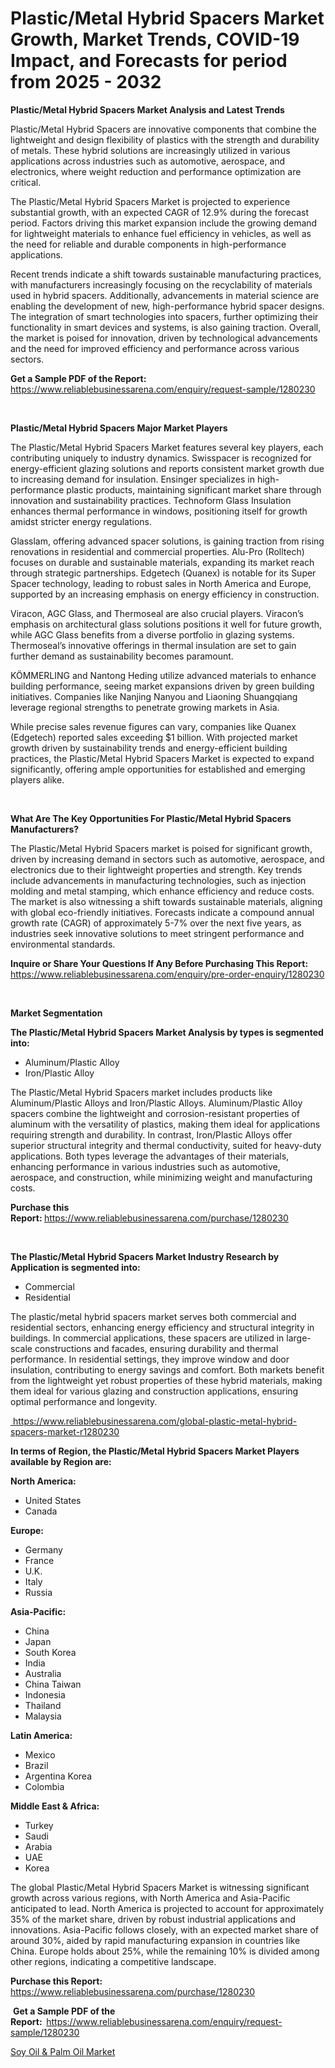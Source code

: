 <p><h1>Plastic/Metal Hybrid Spacers Market Growth, Market Trends, COVID-19 Impact, and Forecasts for period from 2025 - 2032</h1></p><p><strong>Plastic/Metal Hybrid Spacers Market Analysis and Latest Trends</strong></p>
<p><p>Plastic/Metal Hybrid Spacers are innovative components that combine the lightweight and design flexibility of plastics with the strength and durability of metals. These hybrid solutions are increasingly utilized in various applications across industries such as automotive, aerospace, and electronics, where weight reduction and performance optimization are critical.</p><p>The Plastic/Metal Hybrid Spacers Market is projected to experience substantial growth, with an expected CAGR of 12.9% during the forecast period. Factors driving this market expansion include the growing demand for lightweight materials to enhance fuel efficiency in vehicles, as well as the need for reliable and durable components in high-performance applications. </p><p>Recent trends indicate a shift towards sustainable manufacturing practices, with manufacturers increasingly focusing on the recyclability of materials used in hybrid spacers. Additionally, advancements in material science are enabling the development of new, high-performance hybrid spacer designs. The integration of smart technologies into spacers, further optimizing their functionality in smart devices and systems, is also gaining traction. Overall, the market is poised for innovation, driven by technological advancements and the need for improved efficiency and performance across various sectors.</p></p>
<p><strong>Get a Sample PDF of the Report:&nbsp;</strong> <a href="https://www.reliablebusinessarena.com/enquiry/request-sample/1280230?utm_campaign=2992&utm_medium=2&utm_source=Github&utm_content=ia&utm_term=24032025&utm_id=plasticmetal-hybrid-spacers">https://www.reliablebusinessarena.com/enquiry/request-sample/1280230</a></p>
<p>&nbsp;</p>
<p><strong>Plastic/Metal Hybrid Spacers Major Market Players</strong></p>
<p><p>The Plastic/Metal Hybrid Spacers Market features several key players, each contributing uniquely to industry dynamics. Swisspacer is recognized for energy-efficient glazing solutions and reports consistent market growth due to increasing demand for insulation. Ensinger specializes in high-performance plastic products, maintaining significant market share through innovation and sustainability practices. Technoform Glass Insulation enhances thermal performance in windows, positioning itself for growth amidst stricter energy regulations.</p><p>Glasslam, offering advanced spacer solutions, is gaining traction from rising renovations in residential and commercial properties. Alu-Pro (Rolltech) focuses on durable and sustainable materials, expanding its market reach through strategic partnerships. Edgetech (Quanex) is notable for its Super Spacer technology, leading to robust sales in North America and Europe, supported by an increasing emphasis on energy efficiency in construction.</p><p>Viracon, AGC Glass, and Thermoseal are also crucial players. Viracon’s emphasis on architectural glass solutions positions it well for future growth, while AGC Glass benefits from a diverse portfolio in glazing systems. Thermoseal’s innovative offerings in thermal insulation are set to gain further demand as sustainability becomes paramount.</p><p>KÖMMERLING and Nantong Heding utilize advanced materials to enhance building performance, seeing market expansions driven by green building initiatives. Companies like Nanjing Nanyou and Liaoning Shuangqiang leverage regional strengths to penetrate growing markets in Asia.</p><p>While precise sales revenue figures can vary, companies like Quanex (Edgetech) reported sales exceeding $1 billion. With projected market growth driven by sustainability trends and energy-efficient building practices, the Plastic/Metal Hybrid Spacers Market is expected to expand significantly, offering ample opportunities for established and emerging players alike.</p></p>
<p>&nbsp;</p>
<p><strong>What Are The Key Opportunities For Plastic/Metal Hybrid Spacers Manufacturers?</strong></p>
<p><p>The Plastic/Metal Hybrid Spacers market is poised for significant growth, driven by increasing demand in sectors such as automotive, aerospace, and electronics due to their lightweight properties and strength. Key trends include advancements in manufacturing technologies, such as injection molding and metal stamping, which enhance efficiency and reduce costs. The market is also witnessing a shift towards sustainable materials, aligning with global eco-friendly initiatives. Forecasts indicate a compound annual growth rate (CAGR) of approximately 5-7% over the next five years, as industries seek innovative solutions to meet stringent performance and environmental standards.</p></p>
<p><strong>Inquire or Share Your Questions If Any Before Purchasing This Report:</strong> <a href="https://www.reliablebusinessarena.com/enquiry/pre-order-enquiry/1280230?utm_campaign=2992&utm_medium=2&utm_source=Github&utm_content=ia&utm_term=24032025&utm_id=plasticmetal-hybrid-spacers">https://www.reliablebusinessarena.com/enquiry/pre-order-enquiry/1280230</a></p>
<p>&nbsp;</p>
<p><strong>Market Segmentation</strong></p>
<p><strong>The Plastic/Metal Hybrid Spacers Market Analysis by types is segmented into:</strong></p>
<p><ul><li>Aluminum/Plastic Alloy</li><li>Iron/Plastic Alloy</li></ul></p>
<p><p>The Plastic/Metal Hybrid Spacers market includes products like Aluminum/Plastic Alloys and Iron/Plastic Alloys. Aluminum/Plastic Alloy spacers combine the lightweight and corrosion-resistant properties of aluminum with the versatility of plastics, making them ideal for applications requiring strength and durability. In contrast, Iron/Plastic Alloys offer superior structural integrity and thermal conductivity, suited for heavy-duty applications. Both types leverage the advantages of their materials, enhancing performance in various industries such as automotive, aerospace, and construction, while minimizing weight and manufacturing costs.</p></p>
<p><strong>Purchase this Report:&nbsp;</strong><a href="https://www.reliablebusinessarena.com/purchase/1280230?utm_campaign=2992&utm_medium=2&utm_source=Github&utm_content=ia&utm_term=24032025&utm_id=plasticmetal-hybrid-spacers">https://www.reliablebusinessarena.com/purchase/1280230</a></p>
<p>&nbsp;</p>
<p><strong>The Plastic/Metal Hybrid Spacers Market Industry Research by Application is segmented into:</strong></p>
<p><ul><li>Commercial</li><li>Residential</li></ul></p>
<p><p>The plastic/metal hybrid spacers market serves both commercial and residential sectors, enhancing energy efficiency and structural integrity in buildings. In commercial applications, these spacers are utilized in large-scale constructions and facades, ensuring durability and thermal performance. In residential settings, they improve window and door insulation, contributing to energy savings and comfort. Both markets benefit from the lightweight yet robust properties of these hybrid materials, making them ideal for various glazing and construction applications, ensuring optimal performance and longevity.</p></p>
<p><a href="https://www.reliablebusinessarena.com/global-plastic-metal-hybrid-spacers-market-r1280230?utm_campaign=2992&utm_medium=2&utm_source=Github&utm_content=ia&utm_term=24032025&utm_id=plasticmetal-hybrid-spacers">&nbsp;https://www.reliablebusinessarena.com/global-plastic-metal-hybrid-spacers-market-r1280230</a></p>
<p><strong>In terms of Region, the Plastic/Metal Hybrid Spacers Market Players available by Region are:</strong></p>
<p>
    <p> <strong> North America: </strong>
        <ul>
            <li>United States</li>
            <li>Canada</li>
        </ul>
        </p> 
    <p> <strong> Europe: </strong>
        <ul>
            <li>Germany</li>
            <li>France</li>
            <li>U.K.</li>
            <li>Italy</li>
            <li>Russia</li>
        </ul>
        </p> 
    <p> <strong> Asia-Pacific: </strong>
        <ul>
            <li>China</li>
            <li>Japan</li>
            <li>South Korea</li>
            <li>India</li>
            <li>Australia</li>
            <li>China Taiwan</li>
            <li>Indonesia</li>
            <li>Thailand</li>
            <li>Malaysia</li>
        </ul>
        </p> 
    <p> <strong> Latin America: </strong>
        <ul>
            <li>Mexico</li>
            <li>Brazil</li>
            <li>Argentina Korea</li>
            <li>Colombia</li>
        </ul>
        </p> 
    <p> <strong> Middle East & Africa: </strong>
        <ul>
            <li>Turkey</li>
            <li>Saudi</li>
            <li>Arabia</li>
            <li>UAE</li>
            <li>Korea</li>
        </ul>
    </p>
    </p>
<p><p>The global Plastic/Metal Hybrid Spacers Market is witnessing significant growth across various regions, with North America and Asia-Pacific anticipated to lead. North America is projected to account for approximately 35% of the market share, driven by robust industrial applications and innovations. Asia-Pacific follows closely, with an expected market share of around 30%, aided by rapid manufacturing expansion in countries like China. Europe holds about 25%, while the remaining 10% is divided among other regions, indicating a competitive landscape.</p></p>
<p><strong>Purchase this Report: </strong><a href="https://www.reliablebusinessarena.com/purchase/1280230?utm_campaign=2992&utm_medium=2&utm_source=Github&utm_content=ia&utm_term=24032025&utm_id=plasticmetal-hybrid-spacers">https://www.reliablebusinessarena.com/purchase/1280230</a></p>
<p>&nbsp;<strong>Get a Sample PDF of the Report:&nbsp;&nbsp;</strong><a href="https://www.reliablebusinessarena.com/enquiry/request-sample/1280230?utm_campaign=2992&utm_medium=2&utm_source=Github&utm_content=ia&utm_term=24032025&utm_id=plasticmetal-hybrid-spacers">https://www.reliablebusinessarena.com/enquiry/request-sample/1280230</a></p>
<p><strong></strong></p>
<p><p><a href="https://github.com/jenithschijf/Market-Research-Report-List-1/blob/main/soy-oil-palm-oil-market.md?utm_campaign=2992&utm_medium=2&utm_source=Github&utm_content=ia&utm_term=24032025&utm_id=plasticmetal-hybrid-spacers">Soy Oil & Palm Oil Market</a></p></p>